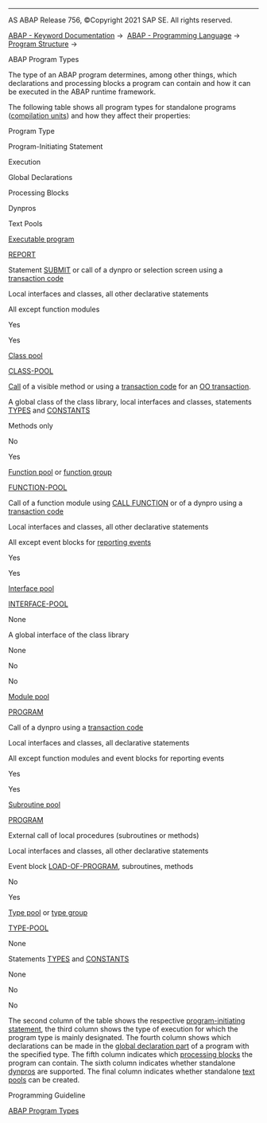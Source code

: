   

* * *

AS ABAP Release 756, ©Copyright 2021 SAP SE. All rights reserved.

[ABAP - Keyword Documentation](javascript:call_link\('abenabap.htm'\)) →  [ABAP - Programming Language](javascript:call_link\('abenabap_reference.htm'\)) →  [Program Structure](javascript:call_link\('abenabap_program_layout.htm'\)) → 

ABAP Program Types

The type of an ABAP program determines, among other things, which declarations and processing blocks a program can contain and how it can be executed in the ABAP runtime framework.

The following table shows all program types for standalone programs ([compilation units](javascript:call_link\('abencompilation_unit_glosry.htm'\) "Glossary Entry")) and how they affect their properties:

Program Type

Program-Initiating Statement

Execution

Global Declarations

Processing Blocks

Dynpros

Text Pools

[Executable program](javascript:call_link\('abenexecutable_program_glosry.htm'\) "Glossary Entry")

[REPORT](javascript:call_link\('abapreport.htm'\))

Statement [SUBMIT](javascript:call_link\('abapsubmit.htm'\)) or call of a dynpro or selection screen using a [transaction code](javascript:call_link\('abentransaction_code_glosry.htm'\) "Glossary Entry")

Local interfaces and classes, all other declarative statements

All except function modules

Yes

Yes

[Class pool](javascript:call_link\('abenclass_pool_glosry.htm'\) "Glossary Entry")

[CLASS-POOL](javascript:call_link\('abapclass-pool.htm'\))

[Call](javascript:call_link\('abenmethod_calls.htm'\)) of a visible method or using a [transaction code](javascript:call_link\('abentransaction_code_glosry.htm'\) "Glossary Entry") for an [OO transaction](javascript:call_link\('abenoo_transaction_glosry.htm'\) "Glossary Entry").

A global class of the class library, local interfaces and classes, statements [TYPES](javascript:call_link\('abaptypes.htm'\)) and [CONSTANTS](javascript:call_link\('abapconstants.htm'\))

Methods only

No

Yes

[Function pool](javascript:call_link\('abenfunction_pool_glosry.htm'\) "Glossary Entry") or [function group](javascript:call_link\('abenfunction_group_glosry.htm'\) "Glossary Entry")

[FUNCTION-POOL](javascript:call_link\('abapfunction-pool.htm'\))

Call of a function module using [CALL FUNCTION](javascript:call_link\('abapcall_function.htm'\)) or of a dynpro using a [transaction code](javascript:call_link\('abentransaction_code_glosry.htm'\) "Glossary Entry")

Local interfaces and classes, all other declarative statements

All except event blocks for [reporting events](javascript:call_link\('abenreporting_event_glosry.htm'\) "Glossary Entry")

Yes

Yes

[Interface pool](javascript:call_link\('abeninterface_pool_glosry.htm'\) "Glossary Entry")

[INTERFACE-POOL](javascript:call_link\('abapinterface-pool.htm'\))

None

A global interface of the class library

None

No

No

[Module pool](javascript:call_link\('abenmodul_pool_glosry.htm'\) "Glossary Entry")

[PROGRAM](javascript:call_link\('abapprogram.htm'\))

Call of a dynpro using a [transaction code](javascript:call_link\('abentransaction_code_glosry.htm'\) "Glossary Entry")

Local interfaces and classes, all declarative statements

All except function modules and event blocks for reporting events

Yes

Yes

[Subroutine pool](javascript:call_link\('abensubroutine_pool_glosry.htm'\) "Glossary Entry")

[PROGRAM](javascript:call_link\('abapprogram.htm'\))

External call of local procedures (subroutines or methods)

Local interfaces and classes, all other declarative statements

Event block [LOAD-OF-PROGRAM](javascript:call_link\('abapload-of-program.htm'\)), subroutines, methods

No

Yes

[Type pool](javascript:call_link\('abentype_pool_glosry.htm'\) "Glossary Entry") or [type group](javascript:call_link\('abentype_group_glosry.htm'\) "Glossary Entry")

[TYPE-POOL](javascript:call_link\('abaptype-pool.htm'\))

None

Statements [TYPES](javascript:call_link\('abaptypes.htm'\)) and [CONSTANTS](javascript:call_link\('abapconstants.htm'\))

None

No

No

The second column of the table shows the respective [program-initiating statement](javascript:call_link\('abenabap_program_statement.htm'\)), the third column shows the type of execution for which the program type is mainly designated. The fourth column shows which declarations can be made in the [global declaration part](javascript:call_link\('abenglobal_declaration_sect_glosry.htm'\) "Glossary Entry") of a program with the specified type. The fifth column indicates which [processing blocks](javascript:call_link\('abenprocessing_block_glosry.htm'\) "Glossary Entry") the program can contain. The sixth column indicates whether standalone [dynpros](javascript:call_link\('abendynpro_glosry.htm'\) "Glossary Entry") are supported. The final column indicates whether standalone [text pools](javascript:call_link\('abentext_pool_glosry.htm'\) "Glossary Entry") can be created.

Programming Guideline

[ABAP Program Types](javascript:call_link\('abenprogram_type_guidl.htm'\) "Guideline")